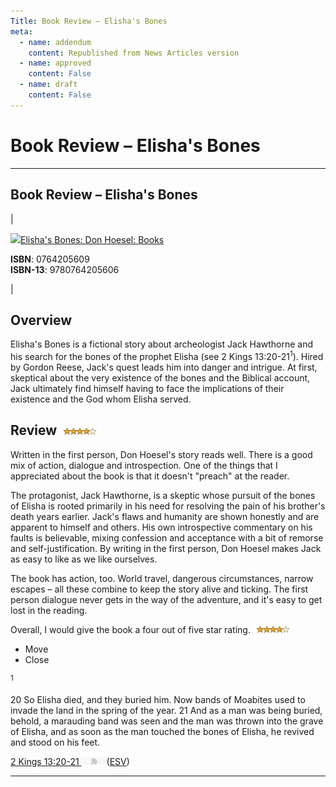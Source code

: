 ```yaml
---
Title: Book Review – Elisha's Bones
meta:
  - name: addendum
    content: Republished from News Articles version
  - name: approved
    content: False
  - name: draft
    content: False
---
```

# Book Review – Elisha's Bones

---
## Book Review – Elisha's Bones

|   

[![](http://images.amazon.com/images/P/0764205609.01.MZZZZZZZ.jpg)Elisha's Bones: Don Hoesel: Books](http://www.amazon.ca/exec/obidos/ASIN/0764205609/dynamicgenera-20 "Elisha's Bones: Don Hoesel: Books")  
  
**ISBN**: 0764205609  
**ISBN-13**: 9780764205606

  |

## Overview


Elisha's Bones is a fictional story about archeologist Jack Hawthorne and his search for the bones of the prophet Elisha (see <!--Begin mp_html_link_1_a91b40b2-->2 Kings 13:20-21<sup class="itcexpand-super">1</sup><!--End mp_html_link_1_a91b40b2-->). Hired by Gordon Reese, Jack's quest leads him into danger and intrigue. At first, skeptical about the very existence of the bones and the Biblical account, Jack ultimately find himself having to face the implications of their existence and the God whom Elisha served.


## Review [![stars-4-0](images/2009/WLW-BookReviewElishasBones_6B68-stars-4-0_thumb.gif "stars-4-0")](images/2009/WLW-BookReviewElishasBones_6B68-stars-4-0_2.gif) 


Written in the first person, Don Hoesel's story reads well. There is a good mix of action, dialogue and introspection. One of the things that I appreciated about the book is that it doesn't "preach" at the reader.



The protagonist, Jack Hawthorne, is a skeptic whose pursuit of the bones of Elisha is rooted primarily in his need for resolving the pain of his brother's death years earlier. Jack's flaws and humanity are shown honestly and are apparent to himself and others. His own introspective commentary on his faults is believable, mixing confession and acceptance with a bit of remorse and self-justification. By writing in the first person, Don Hoesel makes Jack as easy to like as we like ourselves.



The book has action, too. World travel, dangerous circumstances, narrow escapes – all these combine to keep the story alive and ticking. The first person dialogue never gets in the way of the adventure, and it's easy to get lost in the reading.



Overall, I would give the book a four out of five star rating. [![stars-4-0](images/2009/WLW-BookReviewElishasBones_6B68-stars-4-0_thumb_1.gif "stars-4-0")](images/2009/WLW-BookReviewElishasBones_6B68-stars-4-0_4.gif)





<!--Begin mp_html_detail_1_a91b40b2--> 
- Move
- Close

<sup class="itcexpand-super">1</sup><!--Begin mp_html_detail_body_1_a91b40b2--> 




20 So Elisha died, and they buried him. Now bands of Moabites used to invade the land in the spring of the year. 21 And as a man was being buried, behold, a marauding band was seen and the man was thrown into the grave of Elisha, and as soon as the man touched the bones of Elisha, he revived and stood on his feet.



[2 Kings 13:20-21 <object type="application/x-shockwave-flash" data="http://www.esvapi.org/assets/play.swf?myUrl=hw%2F12013020-12013021" width="40" height="12" class="audio"><param name="movie" value="http://www.esvapi.org/assets/play.swf?myUrl=hw%2F12013020-12013021"><param name="wmode" value="transparent"></object>](http://www.gnpcb.org/esv/search/?q=2%20Kings%2013:20-21%20%3Cobject%20type=%22application/x-shockwave-flash%22%20%20data=%22http://www.esvapi.org/assets/play.swf?myUrl=hw%252F12013020-12013021%22%20width=%2240%22%20height=%2212%22%20class=%22audio%22%3E%3Cparam%20name=%22movie%22%20value=%22http://www.esvapi.org/assets/play.swf?myUrl=hw%252F12013020-12013021%22%20/%3E%3Cparam%20name=%22wmode%22%20value=%22transparent%22%20/%3E%3C/object%3E)([ESV](http://www.esv.org))




<!--End mp_html_detail_body_1_a91b40b2-->
 <!--End mp_html_detail_1_a91b40b2--> 



---
